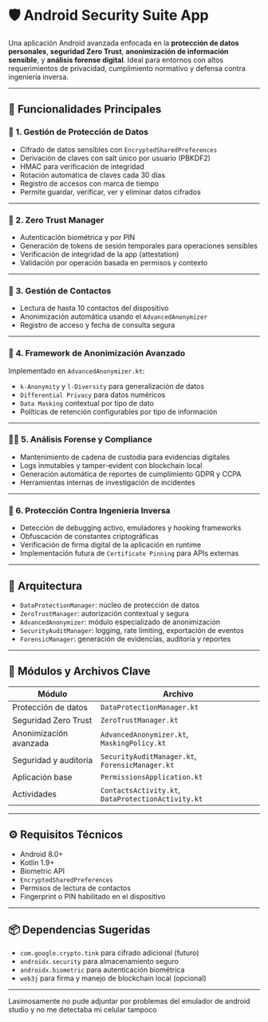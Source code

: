 # 🛡️ Android Security Suite App

Una aplicación Android avanzada enfocada en la **protección de datos personales**, **seguridad Zero Trust**, **anonimización de información sensible**, y **análisis forense digital**. Ideal para entornos con altos requerimientos de privacidad, cumplimiento normativo y defensa contra ingeniería inversa.

---

## 🚀 Funcionalidades Principales

### 🔐 1. **Gestión de Protección de Datos**
* Cifrado de datos sensibles con `EncryptedSharedPreferences`
* Derivación de claves con salt único por usuario (PBKDF2)
* HMAC para verificación de integridad
* Rotación automática de claves cada 30 días
* Registro de accesos con marca de tiempo
* Permite guardar, verificar, ver y eliminar datos cifrados

---

### 🧠 2. **Zero Trust Manager**
* Autenticación biométrica y por PIN
* Generación de tokens de sesión temporales para operaciones sensibles
* Verificación de integridad de la app (attestation)
* Validación por operación basada en permisos y contexto

---

### 👥 3. **Gestión de Contactos**
* Lectura de hasta 10 contactos del dispositivo
* Anonimización automática usando el `AdvancedAnonymizer`
* Registro de acceso y fecha de consulta segura

---

### 🧪 4. **Framework de Anonimización Avanzado**
Implementado en `AdvancedAnonymizer.kt`:
* `k-Anonymity` y `l-Diversity` para generalización de datos
* `Differential Privacy` para datos numéricos
* `Data Masking` contextual por tipo de dato
* Políticas de retención configurables por tipo de información

---

### 🕵️‍♂️ 5. **Análisis Forense y Compliance**
* Mantenimiento de cadena de custodia para evidencias digitales
* Logs inmutables y tamper-evident con blockchain local
* Generación automática de reportes de cumplimiento GDPR y CCPA
* Herramientas internas de investigación de incidentes

---

### 🛑 6. **Protección Contra Ingeniería Inversa**
* Detección de debugging activo, emuladores y hooking frameworks
* Obfuscación de constantes criptográficas
* Verificación de firma digital de la aplicación en runtime
* Implementación futura de `Certificate Pinning` para APIs externas

---

## 🧱 Arquitectura

* `DataProtectionManager`: núcleo de protección de datos
* `ZeroTrustManager`: autorización contextual y segura
* `AdvancedAnonymizer`: módulo especializado de anonimización
* `SecurityAuditManager`: logging, rate limiting, exportación de eventos
* `ForensicManager`: generación de evidencias, auditoría y reportes

---

## 🧩 Módulos y Archivos Clave

| Módulo | Archivo |
|--------|--------|
| Protección de datos | `DataProtectionManager.kt` |
| Seguridad Zero Trust | `ZeroTrustManager.kt` |
| Anonimización avanzada | `AdvancedAnonymizer.kt`, `MaskingPolicy.kt` |
| Seguridad y auditoría | `SecurityAuditManager.kt`, `ForensicManager.kt` |
| Aplicación base | `PermissionsApplication.kt` |
| Actividades | `ContactsActivity.kt`, `DataProtectionActivity.kt` |

---

## ⚙️ Requisitos Técnicos

* Android 8.0+
* Kotlin 1.9+
* Biometric API
* `EncryptedSharedPreferences`
* Permisos de lectura de contactos
* Fingerprint o PIN habilitado en el dispositivo

---

## 📦 Dependencias Sugeridas

* `com.google.crypto.tink` para cifrado adicional (futuro)
* `androidx.security` para almacenamiento seguro
* `androidx.biometric` para autenticación biométrica
* `web3j` para firma y manejo de blockchain local (opcional)

---

Lasimosamente no pude adjuntar por problemas del emulador de android studio y no me detectaba mi celular tampoco
